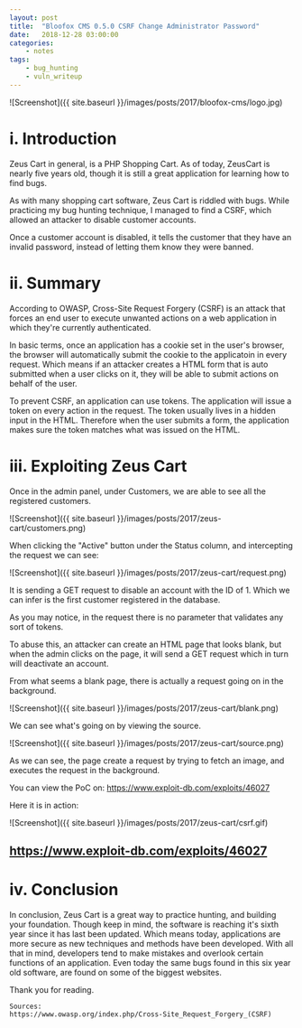 ```yaml
---
layout: post
title:	"Bloofox CMS 0.5.0 CSRF Change Administrator Password"
date:	2018-12-28 03:00:00
categories:
    - notes
tags:
    - bug_hunting
    - vuln_writeup
---
```

<head>
	<title> Bloofox CMS 0.5.0 CSRF Change Administrator Password</title>
</head>
![Screenshot]({{ site.baseurl }}/images/posts/2017/bloofox-cms/logo.jpg)


# i. Introduction

Zeus Cart in general, is a PHP Shopping Cart. As of today, ZeusCart is nearly five years old, though it is still a great application for learning how to find bugs.

As with many shopping cart software, Zeus Cart is riddled with bugs. While practicing my bug hunting technique, I managed to find a CSRF, which allowed an attacker to disable customer accounts.

Once a customer account is disabled, it tells the customer that they have an invalid password, instead of letting them know they were banned.

# ii. Summary

According to OWASP, Cross-Site Request Forgery (CSRF) is an attack that forces an end user to execute unwanted actions on a web application in which they're currently authenticated.

In basic terms, once an application has a cookie set in the user's browser, the browser will automatically submit the cookie to the applicatoin in every request. Which means if an attacker creates a HTML form that is auto submitted when a user clicks on it, they will be able to submit actions on behalf of the user.

To prevent CSRF, an application can use tokens. The application will issue a token on every action in the request. The token usually lives in a hidden input in the HTML. Therefore when the user submits a form, the application makes sure the token matches what was issued on the HTML.

# iii. Exploiting Zeus Cart

Once in the admin panel, under Customers, we are able to see all the registered customers.

![Screenshot]({{ site.baseurl }}/images/posts/2017/zeus-cart/customers.png)

When clicking the "Active" button under the Status column, and intercepting the request we can see:

![Screenshot]({{ site.baseurl }}/images/posts/2017/zeus-cart/request.png)

It is sending a GET request to disable an account with the ID of 1. Which we can infer is the first customer registered in the database.

As you may notice, in the request there is no parameter that validates any sort of tokens.

To abuse this, an attacker can create an HTML page that looks blank, but when the admin clicks on the page, it will send a GET request which in turn will deactivate an account.

From what seems a blank page, there is actually a request going on in the background.

![Screenshot]({{ site.baseurl }}/images/posts/2017/zeus-cart/blank.png)

We can see what's going on by viewing the source.

![Screenshot]({{ site.baseurl }}/images/posts/2017/zeus-cart/source.png)

As we can see, the page create a request by trying to fetch an image, and executes the request in the background.

You can view the PoC on: https://www.exploit-db.com/exploits/46027

Here it is in action:

![Screenshot]({{ site.baseurl }}/images/posts/2017/zeus-cart/csrf.gif)

## https://www.exploit-db.com/exploits/46027

# iv. Conclusion

In conclusion, Zeus Cart is a great way to practice hunting, and building your foundation. Though keep in mind, the software is reaching it's sixth year since it has last been updated. Which means today, applications are more secure as new techniques and methods have been developed. With all that in mind, developers tend to make mistakes and overlook certain functions of an application. Even today the same bugs found in this six year old software, are found on some of the biggest websites.


Thank you for reading.

~~~
Sources:
https://www.owasp.org/index.php/Cross-Site_Request_Forgery_(CSRF)
~~~
